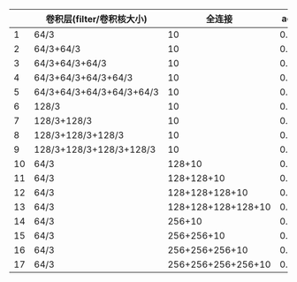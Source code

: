 |      | 卷积层(filter/卷积核大小) | 全连接             | acc  | Flash(Kbyte) | ROM(Kbyte) |
| ---- | ------------------------- | ------------------ | ---- | ------------ | ---------- |
| 1    | 64/3                      | 10                 | 0.9  | 218.98       | 173.1      |
| 2    | 64/3+64/3                 | 10                 | 0.94 | 334.7        | 179.46     |
| 3    | 64/3+64/3+64/3            | 10                 | 0.95 | 452.97       | 185.34     |
| 4    | 64/3+64/3+64/3+64/3       | 10                 | 0.95 | 573.8        | 190.72     |
| 5    | 64/3+64/3+64/3+64/3+64/3  | 10                 | 0.95 | 697.19       | 190.72     |
| 6    | 128/3                     | 10                 | 0.91 | 437.86       | 346.15     |
| 7    | 128/3+128/3               | 10                 | 0.95 | 964.2        | 358.91     |
| 8    | 128/3+128/3+128/3         | 10                 | 0.95 | 1500         | 370.69     |
| 9    | 128/3+128/3+128/3+128/3   | 10                 | 0.95 | 2030         | 381.44     |
| 10   | 64/3                      | 128+10             | 0.91 | 2780         | 173.57     |
| 11   | 64/3                      | 128+128+10         | 0.91 | 2840         | 173.57     |
| 12   | 64/3                      | 128+128+128+10     | 0.91 | 2910         | 173.57     |
| 13   | 64/3                      | 128+128+128+128+10 | 0.9  | 2980         | 173.57     |
| 14   | 64/3                      | 256+10             | 0.93 | 5550         | 174.08     |
| 15   | 64/3                      | 256+256+10         | 0.92 | 5810         | 174.08     |
| 16   | 64/3                      | 256+256+256+10     | 0.93 | 6080         | 174.08     |
| 17   | 64/3                      | 256+256+256+256+10 | 0.92 | 6340         | 174.08     |